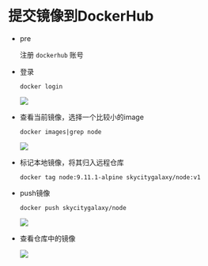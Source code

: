 # 提交镜像到DockerHub

- pre

    注册 `dockerhub` 账号

- 登录

    ```
    docker login
    ```

    ![](http://cdn.heroxu.com/20190801156465366122767.png)

- 查看当前镜像，选择一个比较小的image

    ```
    docker images|grep node
    ```

    ![](http://cdn.heroxu.com/20190801156465369750974.png)

- 标记本地镜像，将其归入远程仓库

    ```
    docker tag node:9.11.1-alpine skycitygalaxy/node:v1
    ```

- push镜像

    ```
    docker push skycitygalaxy/node
    ```

    ![](http://cdn.heroxu.com/2019080115646542367565.png)

- 查看仓库中的镜像

    ![](http://cdn.heroxu.com/20190801156465945393031.png)